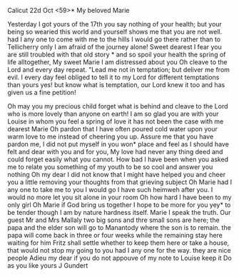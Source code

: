  Calicut 22d Oct <59>*
My beloved Marie

Yesterday I got yours of the 17th you say nothing of your health; but your being so wearied this world and yourself shows me that you are not well. had I any one to come with me to the hills I would go there rather than to Tellicherry only I am afraid of the journey alone! Sweet dearest I fear you are still troubled with that old story <Barns>* and so spoil your health the spring of life alltogether, My sweet Marie I am distressed about you Oh cleave to the Lord and every day repeat. "Lead me not in temptation; but deliver me from evil. I every day feel obliged to tell it to my Lord for different temptations than yours yes! but know what is temptation, our Lord knew it too and has given us a fine petition!

Oh may you my precious child forget what is behind and cleave to the Lord who is more lovely than anyone on earth! I am so glad you are with your Louise in whom you feel a spring of love it has not been the case with me dearest Marie Oh pardon that I have often poured cold water upon your warm love to me instead of cheering you up. Assure me that you have pardon me, I did not put myself in you won* place and feel as I should have felt and dear with you and for you, My love had never any thing deed and could forget easily what you cannot. How bad I have been when you asked me to relate you something of my youth to be so cool and answer you nothing Oh my dear I did not know that I might have helped you and cheer you a little removing your thoughts from that grieving subject Oh Marie had I any one to take me to you I would go I have such heimweh after you. I would no more let you sit alone in your room Oh how hard I have been to my only girl Oh Marie if God bring us together I hope to be more for you yey* to be tender though I am by nature hardness itself. Marie I speak the truth. Our guest Mr and Mrs Mallaly two big sons and thre small sons are here; the papa and the elder son will go to Manantody where the son is to remain. the papa will come back in three or four weeks while the remaining stay here waiting for him Fritz shall settle whether to keep them here or take a house, that would not stop my going to you had I any one for the way. they are nice people 
Adieu my dear if you do not appouve of my note to Louise keep it Do as you like
 yours J Gundert
